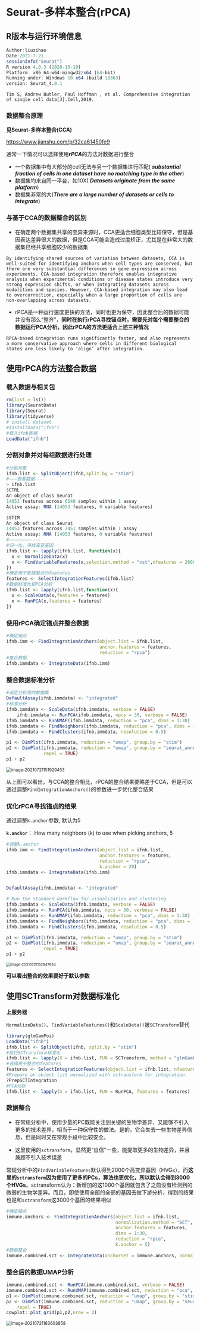 # Seurat-多样本整合(rPCA)

## R版本与运行环境信息

```R
Author:liuzihao
Date:2021-7-21
sessionInfo("Seurat")
R version 4.0.3 (2020-10-10)
Platform: x86_64-w64-mingw32/x64 (64-bit)
Running under: Windows 10 x64 (build 18363)
version: Seurat_4.0.1
```

```
Tim S, Andrew Butler, Paul Hoffman , et al. Comprehensive integration of single cell data[J].Cell,2019.
```

### 数据整合原理

**见Seurat-多样本整合(CCA)**

https://www.jianshu.com/p/32ca61450fe9

通常一下情况可以选择使用***rPCA***的方法对数据进行整合

- 一个数据集中有大部分的cell无法与另一个数据集进行匹配( ***substantial fraction of cells in one dataset have no matching type in the other***)
- 数据集均来自同一平台，如10X( ***Datasets originate from the same platform***)
- 数据集非常的大(***There are a large number of datasets or cells to integrate***)

### 与基于CCA的数据整合的区别

- 在确定两个数据集共享的变异来源时，CCA更适合细胞类型比较保守，但是基因表达差异很大的数据，但是CCA可能会造成过度矫正，尤其是在非常大的数据集已经共享细胞较少的数据集

```
By identifying shared sources of variation between datasets, CCA is well-suited for identifying anchors when cell types are conserved, but there are very substantial differences in gene expression across experiments. CCA-based integration therefore enables integrative analysis when experimental conditions or disease states introduce very strong expression shifts, or when integrating datasets across modalities and species. However, CCA-based integration may also lead to overcorrection, especially when a large proportion of cells are non-overlapping across datasets.
```

- rPCA是一种运行速度更快的方法，同时也更为保守，因此整合后的数据可能并没有那么“整齐”，**同时在执行rPCA寻找锚点时，需要先对每个需要整合的数据运行PCA分析，**因此rPCA的方法更适合**上述三种情况**

```
RPCA-based integration runs significantly faster, and also represents a more conservative approach where cells in different biological states are less likely to ‘align’ after integration. 
```

## 使用rPCA的方法整合数据

### 载入数据与相关包

```r
rm(list = ls())
library(SeuratData)
library(Seurat)
library(tidyverse)
# install dataset
#InstallData("ifnb")
#载入ifnb数据
LoadData("ifnb")
```

### 分割对象并对每组数据进行处理

```r
#分割对象
ifnb.list <- SplitObject(ifnb,split.by = "stim")
#———查看数据----
> ifnb.list
$CTRL
An object of class Seurat 
14053 features across 6548 samples within 1 assay 
Active assay: RNA (14053 features, 0 variable features)

$STIM
An object of class Seurat 
14053 features across 7451 samples within 1 assay 
Active assay: RNA (14053 features, 0 variable features)
#————————----
#归一化，寻找高变基因
ifnb.list <- lapply(ifnb.list, function(x){
  x <- NormalizeData(x)
  x <- FindVariableFeatures(x,selection.method = "vst",nfeatures = 2000)
})
#确定用于数据整合的features
features <- SelectIntegrationFeatures(ifnb.list)
#数据标准化和PCA分析
ifnb.list <- lapply(ifnb.list,function(x){
  x <- ScaleData(x,features = features)
  x <- RunPCA(x,features = features)
})
```

### 使用rPCA确定锚点并整合数据

```r
#确定锚点
ifnb.imm <- FindIntegrationAnchors(object.list = ifnb.list,
                                   anchor.features = features,
                                   reduction = "rpca")
#整合数据
ifnb.immdata <- IntegrateData(ifnb.imm)
```

### 整合数据标准分析

```r
#设定分析用的数据集
DefaultAssay(ifnb.immdata) <- "integrated"
#标准分析
ifnb.immdata <- ScaleData(ifnb.immdata, verbose = FALSE)
    ifnb.immdata <- RunPCA(ifnb.immdata, npcs = 30, verbose = FALSE)
ifnb.immdata <- RunUMAP(ifnb.immdata, reduction = "pca", dims = 1:30)
ifnb.immdata <- FindNeighbors(ifnb.immdata, reduction = "pca", dims = 1:30)
ifnb.immdata <- FindClusters(ifnb.immdata, resolution = 0.5)

p1 <- DimPlot(ifnb.immdata, reduction = "umap", group.by = "stim")
p2 <- DimPlot(ifnb.immdata, reduction = "umap", group.by = "seurat_annotations", label = TRUE,
              repel = TRUE)
p1 + p2
```

<img src="https://aironi.oss-cn-beijing.aliyuncs.com/typro_image/image-20210721151929453.png" alt="image-20210721151929453" style="zoom:80%;" />

从上图可以看出，与CCA的整合相比，rPCA的整合结果要略差于CCA，但是可以通过调整`FindIntegrationAnchors()`的参数进一步优化整合结果

### 优化rPCA寻找锚点的结果

通过调整`k.anchor`参数, 默认为5

**`k.anchor`**： How many neighbors (k) to use when picking anchors, 5

```r
#调整k.anchor
ifnb.imm <- FindIntegrationAnchors(object.list = ifnb.list,
                                   anchor.features = features,
                                   reduction = "rpca",
                                   k.anchor = 20)
ifnb.immdata <- IntegrateData(ifnb.imm)


DefaultAssay(ifnb.immdata) <- "integrated"

# Run the standard workflow for visualization and clustering
ifnb.immdata <- ScaleData(ifnb.immdata, verbose = FALSE)
ifnb.immdata <- RunPCA(ifnb.immdata, npcs = 30, verbose = FALSE)
ifnb.immdata <- RunUMAP(ifnb.immdata, reduction = "pca", dims = 1:30)
ifnb.immdata <- FindNeighbors(ifnb.immdata, reduction = "pca", dims = 1:30)
ifnb.immdata <- FindClusters(ifnb.immdata, resolution = 0.5)

p1 <- DimPlot(ifnb.immdata, reduction = "umap", group.by = "stim")
p2 <- DimPlot(ifnb.immdata, reduction = "umap", group.by = "seurat_annotations", label = TRUE,
              repel = TRUE)
p1 + p2
```

<img src="https://aironi.oss-cn-beijing.aliyuncs.com/typro_image/image-20210721152947634.png" alt="image-20210721152947634" style="zoom: 67%;" />

**可以看出整合的效果要好于默认参数**

## 使用SCTransform对数据标准化

**上服务器**

`NormalizeData()`、`FindVariableFeatures()`和`ScaleData()`被`SCTransform`替代

```r
library(glmGamPoi)
LoadData("ifnb")
ifnb.list <- SplitObject(ifnb, split.by = "stim")
#执行SCTransform标准化
ifnb.list <- lapply(X = ifnb.list, FUN = SCTransform, method = "glmGamPoi")
#选择用于整合的features
features <- SelectIntegrationFeatures(object.list = ifnb.list, nfeatures = 3000)
#Prepare an object list normalized with sctransform for integration.
?PrepSCTIntegration
#PCA分析
ifnb.list <- lapply(X = ifnb.list, FUN = RunPCA, features = features)
```

### 数据整合

- 在常规分析中，使用少量的PC既能关注到关键的生物学差异，又能够不引入更多的技术差异，相当于一种保守性的做法。是的，它会失去一些生物差异信息，但是同时又在常规手段中比较安全。

- 这里使用的`sctransform`，显然更“自信”一些，能提取更多的生物差异，并且兼顾不引入技术误差

常规分析中的`FindVariableFeatures`默认得到2000个高变异基因（HVGs），而**这里的`sctransform`因为使用了更多的PCs，算法也更优化，所以默认会得到3000个HVGs**。sctransform认为：新增加的这1000个基因就包含了之前没有检测到的微弱的生物学差异。而且，即使使用全部的全部的基因去做下游分析，得到的结果也是和`sctransform`这3000个基因的结果相似

```R
#确定锚点
immune.anchors <- FindIntegrationAnchors(object.list = ifnb.list, 
                                         normalization.method = "SCT",
                                         anchor.features = features, 
                                         dims = 1:30, 
                                         reduction = "rpca", 
                                         k.anchor = 5)
#数据整合
immune.combined.sct <- IntegrateData(anchorset = immune.anchors, normalization.method = "SCT", dims = 1:30)
```

### 整合后的数据UMAP分析

```r
immune.combined.sct <- RunPCA(immune.combined.sct, verbose = FALSE)
immune.combined.sct <- RunUMAP(immune.combined.sct, reduction = "pca", dims = 1:30)
p1 <- DimPlot(immune.combined.sct, reduction = "umap", group.by = "stim")
p2 <- DimPlot(immune.combined.sct, reduction = "umap", group.by = "seurat_annotations", label = TRUE,
    repel = TRUE)
cowplot::plot_grid(p1,p2,nrow = 2)
```

<img src="https://aironi.oss-cn-beijing.aliyuncs.com/typro_image/image-20210721163603858.png" alt="image-20210721163603858" style="zoom:80%;" />
